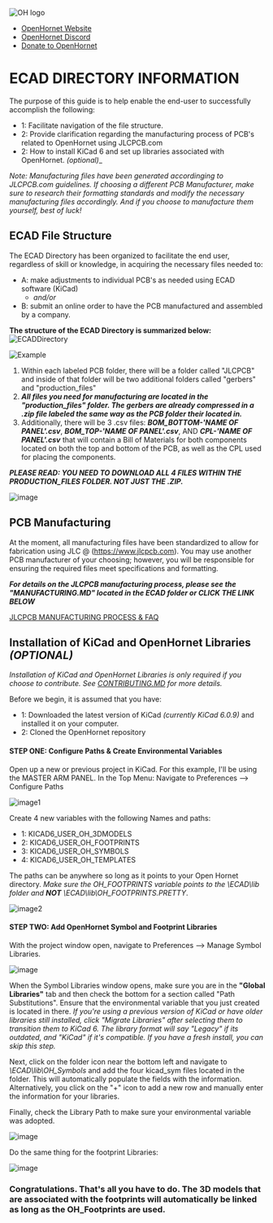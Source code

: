 ![OH logo](https://github.com/jrsteensen/OpenHornet/blob/master/images/Logo/open_hornet_horizontal_final.png)
* [OpenHornet Website](https://www.openhornet.com)
* [OpenHornet Discord](https://discord.gg/G5PA5ju)
* [Donate to OpenHornet](https://www.openhornet.com/campaigns/donate/)


# **ECAD DIRECTORY INFORMATION**

The purpose of this guide is to help enable the end-user to successfully accomplish the following:  
*   1:  Facilitate navigation of the file structure.
*   2:  Provide clarification regarding the manufacturing process of PCB's related to OpenHornet using JLCPCB.com
*   2:  How to install KiCad 6 and set up libraries associated with OpenHornet. _(optional)__

 _Note:  Manufacturing files have been generated accordinging to JLCPCB.com guidelines.  If choosing a different PCB Manufacturer, make sure to research their formatting standards and modify the necessary manufacturing files accordingly. And if you choose to manufacture them yourself, best of luck!_


## **ECAD File Structure**

The ECAD Directory has been organized to facilitate the end user, regardless of skill or knowledge, in acquiring the necessary files needed to: 
* A: make adjustments to individual PCB's as needed using ECAD software (KiCad)
     * _and/or_
* B: submit an online order to have the PCB manufactured and assembled by a company.


**The structure of the ECAD Directory is summarized below:**
![ECADDirectory](https://user-images.githubusercontent.com/81926396/215696481-c1575aac-79ee-43bc-b3f3-3472d725cc1d.png)

![Example](https://user-images.githubusercontent.com/81926396/215696071-7edc249b-18df-4af8-915c-aca4d49060c1.png)


1. Within each labeled PCB folder, there will be a folder called "JLCPCB" and inside of that folder will be two additional folders called "gerbers" and "production_files"
2. **_All files you need for manufacturing are located in the "production_files" folder.  The gerbers are already compressed in a .zip file labeled the same way as the PCB folder their located in._** 
3. Additionally, there will be 3 .csv files:  _**BOM_BOTTOM-'NAME OF PANEL'.csv**_,  _**BOM_TOP-'NAME OF PANEL'.csv**_, AND  _**CPL-'NAME OF PANEL'.csv**_ that will contain a Bill of Materials for both components located on both the top and bottom of the PCB, as well as the CPL used for placing the components.

***PLEASE READ:  YOU NEED TO DOWNLOAD ALL 4 FILES WITHIN THE PRODUCTION_FILES FOLDER.  NOT JUST THE .ZIP.***

![image](https://user-images.githubusercontent.com/81926396/215696657-bacbb010-a29e-4e46-b141-01909603b5b7.png)


## **PCB Manufacturing**

At the moment, all manufacturing files have been standardized to allow for fabrication using JLC @ (https://www.jlcpcb.com).  You may use another PCB manufacturer of your choosing; however, you will be responsible for ensuring the required files meet specifications and formatting. 

***For details on the JLCPCB manufacturing process, please see the "MANUFACTURING.MD" located in the ECAD folder or CLICK THE LINK BELOW***

  [JLCPCB MANUFACTURING PROCESS & FAQ](MANUFACTURING.MD)

## **Installation of KiCad and OpenHornet Libraries _(OPTIONAL)_**

*Installation of KiCad and OpenHornet Libraries is only required if you choose to contribute.  See [CONTRIBUTING.MD](https://github.com/jrsteensen/OpenHornet/blob/v1.0.0-beta1/CONTRIBUTING.md) for more details.*

Before we begin, it is assumed that you have:
*  1:  Downloaded the latest version of KiCad _(currently KiCad 6.0.9)_ and installed it on your computer.  
*  2:  Cloned the OpenHornet repository

#### STEP ONE:  Configure Paths & Create Environmental Variables
Open up a new or previous project in KiCad.  For this example, I'll be using the MASTER ARM PANEL.  In the Top Menu: Navigate to Preferences --> Configure Paths

![image1](https://user-images.githubusercontent.com/81926396/215698270-9f4a21c0-954a-4cf2-9666-c6913cf2d084.png)

Create 4 new variables with the following Names and paths:
*  1:  KICAD6_USER_OH_3DMODELS
*  2:  KICAD6_USER_OH_FOOTPRINTS
*  3:  KICAD6_USER_OH_SYMBOLS
*  4:  KICAD6_USER_OH_TEMPLATES

The paths can be anywhere so long as it points to your Open Hornet directory.  _Make sure the OH_FOOTPRINTS variable points to the \ECAD\lib folder and **NOT** \ECAD\lib\OH_FOOTPRINTS.PRETTY_.

![image2](https://user-images.githubusercontent.com/81926396/215700907-8fe67a02-080c-4bce-b383-fd3a9aa0b3db.png)

#### STEP TWO:  Add OpenHornet Symbol and Footprint Libraries

With the project window open, navigate to Preferences --> Manage Symbol Libraries.

![image](https://user-images.githubusercontent.com/81926396/215702056-a04ba630-c79d-4d75-a71d-4f6d4f21d9cd.png)

When the Symbol Libraries window opens, make sure you are in the **"Global Libraries"** tab and then check the bottom for a section called "Path Substitutions".  Ensure that the environmental variable that you just created is located in there.  _If you're using a previous version of KiCad or have older libraries still installed, click "Migrate Libraries" after selecting them to transition them to KiCad 6.  The library format will say "Legacy" if its outdated, and "KiCad" if it's compatible. If you have a fresh install, you can skip this step._

Next, click on the folder icon near the bottom left and navigate to  _\ECAD\lib\OH_Symbols_ and add the four kicad_sym files located in the folder.  This will automatically populate the fields with the information.  Alternatively, you click on the "+" icon to add a new row and manually enter the information for your libraries.  

Finally, check the Library Path to make sure your environmental variable was adopted.

![image](https://user-images.githubusercontent.com/81926396/215706404-a696a824-7ae2-408e-93a4-a45cad99607d.png)

Do the same thing for the footprint Libraries:

![image](https://user-images.githubusercontent.com/81926396/215707143-b7feb91e-98a2-4507-bd70-a8d7ed945f4d.png)

### Congratulations. That's all you have to do.  The 3D models that are associated with the footprints will automatically be linked as long as the OH_Footprints are used.  



